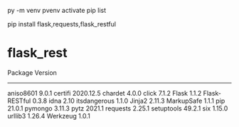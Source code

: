 py -m venv pvenv
activate
pip list

pip install flask,requests,flask_restful

# flask_rest


Package       Version
------------- ---------
aniso8601     9.0.1
certifi       2020.12.5
chardet       4.0.0
click         7.1.2
Flask         1.1.2
Flask-RESTful 0.3.8
idna          2.10
itsdangerous  1.1.0
Jinja2        2.11.3
MarkupSafe    1.1.1
pip           21.0.1
pymongo       3.11.3
pytz          2021.1
requests      2.25.1
setuptools    49.2.1
six           1.15.0
urllib3       1.26.4
Werkzeug      1.0.1
